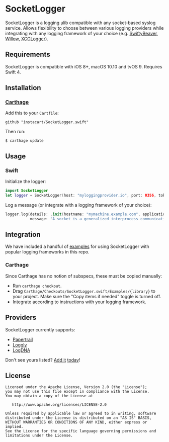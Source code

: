 # SocketLogger

SocketLogger is a logging µlib compatible with any socket-based syslog
service. Allows flexibility to choose between various logging providers while
integrating with any logging framework of your choice (e.g.
[SwiftyBeaver](https://github.com/SwiftyBeaver/SwiftyBeaver),
[Willow](https://github.com/Nike-Inc/Willow),
[XCGLogger](https://github.com/DaveWoodCom/XCGLogger)).

## Requirements

SocketLogger is compatible with iOS 8+, macOS 10.10 and tvOS 9.
Requires Swift 4.

## Installation

### [Carthage](https://github.com/Carthage/Carthage)

Add this to your `Cartfile`:

```
github "instacart/SocketLogger.swift"
```

Then run:

```
$ carthage update
```

## Usage

### Swift

Initialize the logger:
```swift
import SocketLogger
let logger = SocketLogger(host: "myloggingprovider.io", port: 0356, token: "[token]")
```

Log a message (or integrate with a logging framework of your choice):
```swift
logger.log(details: .init(hostname: "mymachine.example.com", application: "SocketLogger"),
           message: "A socket is a generalized interprocess communication channel.")
```

## Integration

We have included a handful of
[examples](https://github.com/instacart/SocketLogger.swift/tree/master/Examples)
for using SocketLogger with popular logging frameworks in this repo.

### Carthage

Since Carthage has no notion of subspecs, these must be copied manually:

- Run `carthage checkout`.
- Drag `Carthage/Checkouts/SocketLogger.swift/Examples/{library}` to your
  project. Make sure the "Copy items if needed" toggle is turned off.
- Integrate according to instructions with your logging framework.

## Providers

SocketLogger currently supports:

- [Papertrail](https://papertrailapp.com/)
- [Loggly](https://www.loggly.com/)
- [LogDNA](https://logdna.com/)

Don't see yours listed? 
[Add it](https://github.com/instacart/SocketLogger.swift/blob/607184c/Sources/SocketLogger.swift#L88)
[today](https://github.com/instacart/SocketLogger.swift/pulls/)!

## License

```
Licensed under the Apache License, Version 2.0 (the "License");
you may not use this file except in compliance with the License.
You may obtain a copy of the License at

   http://www.apache.org/licenses/LICENSE-2.0

Unless required by applicable law or agreed to in writing, software
distributed under the License is distributed on an "AS IS" BASIS,
WITHOUT WARRANTIES OR CONDITIONS OF ANY KIND, either express or implied.
See the License for the specific language governing permissions and
limitations under the License.
```
